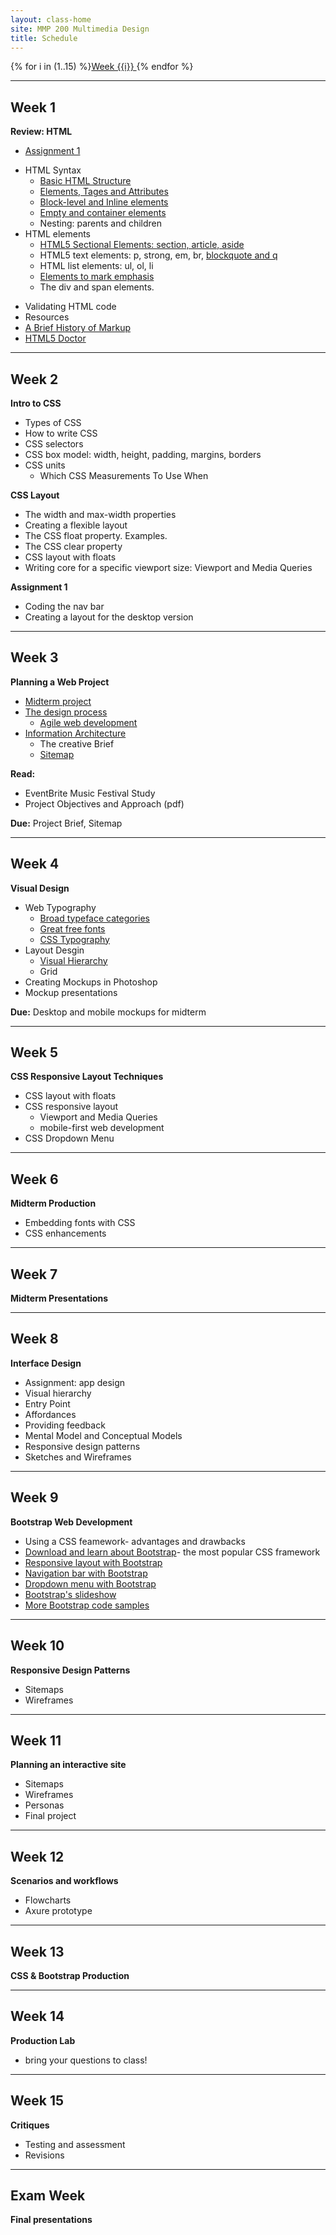 ```yaml
---
layout: class-home
site: MMP 200 Multimedia Design
title: Schedule
---
```

{% for i in (1..15) %}<a href="#week-{{i}}">Week {{i}} </a>  {% endfor %}

--------------------

## Week 1
**Review: HTML**
- [Assignment 1](assignments/assignment1/assignment1.md)
* HTML Syntax
    - [Basic HTML Structure](https://github.com/revitalk/mmp200/blob/master/week1/basicHtmlStructure.html)
    - [Elements, Tages and Attributes]({{site.url}}/mmp200/html/html-intro) 
    - [Block-level and Inline elements]({{site.url}}/mmp200/html/block-inline)
    - [Empty and container elements]({{site.url}}/mmp200/html/empty-container)
    - Nesting: parents and children
* HTML elements
    - [HTML5 Sectional Elements: section, article, aside]({{site.url}}/mmp200/html/sectional-elements)
    - HTML5 text elements: p, strong, em, br, [blockquote and q]({{site.url}}/mmp200/html/quoting)
    - HTML list elements: ul, ol, li
    - [Elements to mark emphasis]({{site.url}}/mmp200/html/emphasis)
    - The div and span elements.
- Validating HTML code
- Resources
 - [A Brief History of Markup](http://alistapart.com/article/a-brief-history-of-markup)
 - [HTML5 Doctor](http://html5doctor.com/)

--------------------------

## Week 2
**Intro to CSS**
- Types of CSS
- How to write CSS
- CSS  selectors
- CSS box model: width, height, padding, margins, borders
- CSS units
    - Which CSS Measurements To Use When
    
**CSS Layout**
- The width and max-width properties
- Creating a flexible layout
- The CSS float property. Examples.
- The CSS clear property
- CSS layout with floats
- Writing core for a specific viewport size: Viewport and Media Queries 

**Assignment 1**
- Coding the nav bar
- Creating a layout for the desktop version

--------------------------

## Week 3
**Planning a Web Project**
- [Midterm project](assignments/midterm.md)
- [The design process](http://zurb.com/word/design-process)
    - [Agile web development](https://webdesign.tutsplus.com/articles/a-designers-introduction-to-agile-methodology--cms-23349)
- [Information Architecture]({{site.url}}/mmp200/information-architecture/information-architecture)
    - The creative Brief
    - [Sitemap](week3/sitemap.md)

**Read:**
- EventBrite Music Festival Study
- Project Objectives and Approach (pdf)

**Due:**
Project Brief, Sitemap

--------------------------

## Week 4
**Visual Design**
- Web Typography
    - [Broad typeface categories]({{site.url}}/mmp200/typography/type-categories)
    - [Great free fonts]({{site.url}}/mmp200/typography/great-free-fonts)
    - [CSS Typography]({{site.url}}/mmp200/typography/css-type)
- Layout Desgin
    - [Visual Hierarchy]("http://www.gdbasics.com/html/hierarchy/hierarchy.html")
    - Grid
- Creating Mockups in Photoshop
- Mockup presentations

**Due:** Desktop and mobile mockups for midterm

--------------------------

## Week 5
**CSS Responsive Layout Techniques**
- CSS layout with floats
- CSS responsive layout
    - Viewport and Media Queries
    - mobile-first web development
- CSS Dropdown Menu

--------------------------

## Week 6
**Midterm Production**
- Embedding fonts with CSS
- CSS enhancements

--------------------------

## Week 7
**Midterm Presentations**

--------------------------

## Week 8
**Interface Design**
- Assignment: app design
- Visual hierarchy
- Entry Point
- Affordances
- Providing feedback
- Mental Model and Conceptual Models
- Responsive design patterns
- Sketches and Wireframes

--------------------------

## Week 9
**Bootstrap Web Development**
- Using a CSS feamework- advantages and drawbacks
- [Download and learn about Bootstrap](http://getbootstrap.com/)- the most popular CSS framework
- [Responsive layout with Bootstrap]({{site.url}}/mmp200/bootstrap/three-col-bs)
- [Navigation bar with Bootstrap]({{site.url}}/mmp200/bootstrap/nav-bar-bs)
- [Dropdown menu with Bootstrap]({{site.url}}/mmp200/bootstrap/dropdown-bs)
- [Bootstrap's slideshow]({{site.url}}/mmp200/bootstrap/carousel-bs)
- [More Bootstrap code samples](https://github.com/revitalk/Bootstrap)

--------------------------

## Week 10
**Responsive Design Patterns**
- Sitemaps
- Wireframes

--------------------------

## Week 11
**Planning an interactive site**
- Sitemaps
- Wireframes
- Personas
- Final project

--------------------------

## Week 12
**Scenarios and workflows**
- Flowcharts
- Axure prototype

--------------------------

## Week 13
**CSS & Bootstrap Production**

--------------------------

## Week 14
**Production Lab**
- bring your questions to class!
--------------------------

## Week 15
**Critiques**
- Testing and assessment
- Revisions

--------------------------

## Exam Week
**Final presentations**
